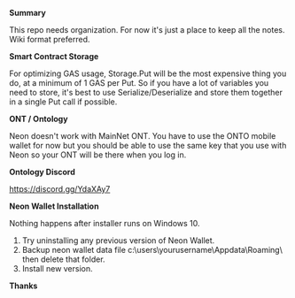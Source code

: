 

**Summary**

This repo needs organization. For now it's just a place to keep all the notes. Wiki format preferred.


**Smart Contract Storage**

For optimizing GAS usage, Storage.Put will be the most expensive thing you do, at a minimum of 1 GAS per Put. So if you have a lot of variables you need to store, it's best to use Serialize/Deserialize and store them together in a single Put call if possible.


**ONT / Ontology**

Neon doesn't work with MainNet ONT. You have to use the ONTO mobile wallet for now but you should be able to use the same key that you use with Neon so your ONT will be there when you log in.

**Ontology Discord**

https://discord.gg/YdaXAy7

**Neon Wallet Installation**

Nothing happens after installer runs on Windows 10.

1. Try uninstalling any previous version of Neon Wallet.
2. Backup neon wallet data file c:\users\yourusername\Appdata\Roaming\ then delete that folder.
3. Install new version.


**Thanks**

